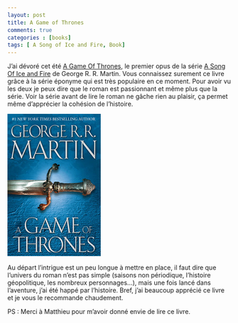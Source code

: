 ```yaml
---
layout: post
title: A Game of Thrones
comments: true
categories : [books]
tags: [ A Song of Ice and Fire, Book]
---
```

J’ai dévoré cet été [A Game Of Thrones],
le premier opus de la série [A Song Of Ice and Fire] de George R. R. Martin.
Vous connaissez surement ce livre grâce à la série éponyme qui est très populaire en ce moment.
Pour avoir vu les deux je peux dire que le roman est passionnant et même plus que la série.
Voir la série avant de lire le roman ne gâche rien au plaisir,
ça permet même d’apprécier la cohésion de l’histoire.

![La couverture de A Game Of Thrones](/images/a-game-of-thrones.jpg "La couverture de A Game Of Thrones")

Au départ l’intrigue est un peu longue à mettre en place,
 il faut dire que l’univers du roman n’est pas simple
(saisons non périodique, l’histoire géopolitique, les nombreux personnages…),
mais une fois lancé dans l’aventure, j’ai été happé par l’histoire.
Bref, j’ai beaucoup apprécié ce livre et je vous le recommande chaudement.


PS : Merci à Matthieu pour m’avoir donné envie de lire ce livre.


[A Game Of Thrones]: http://en.wikipedia.org/wiki/A_Game_of_Thrones "La page wikipedia de A Game of Thrones"
[A Song Of Ice and Fire]: http://en.wikipedia.org/wiki/A_Song_of_Ice_and_Fire "La page wikipedia de A Song Of Ice and Fire"